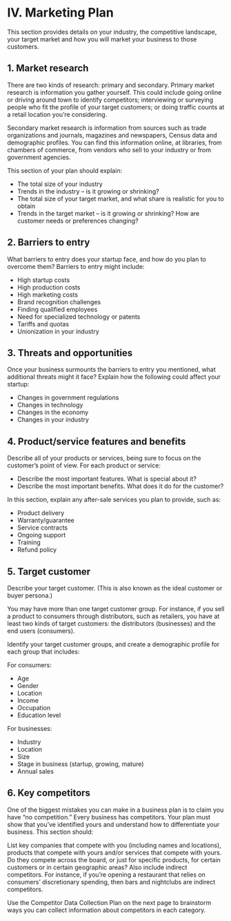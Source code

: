 # IV. Marketing Plan 

This section provides details on your industry, the competitive landscape, your target market and how you will market your business to those customers. 

## 1. Market research

There are two kinds of research: primary and secondary. Primary market research is information you gather yourself. This could include going online or driving around town to identify competitors; interviewing or surveying people who fit the profile of your target customers; or doing traffic counts at a retail location you’re considering. 

Secondary market research is information from sources such as trade organizations and journals, magazines and newspapers, Census data and demographic profiles. You can find this information online, at libraries, from chambers of commerce, from vendors who sell to your industry or from government agencies. 

This section of your plan should explain:

* The total size of your industry 
* Trends in the industry – is it growing or shrinking? 
* The total size of your target market, and what share is realistic for you to obtain
* Trends in the target market – is it growing or shrinking? How are customer needs or preferences changing? 

## 2. Barriers to entry 

What barriers to entry does your startup face, and how do you plan to overcome them? Barriers to entry might include:

* High startup costs
* High production costs
* High marketing costs
* Brand recognition challenges
* Finding qualified employees
* Need for specialized technology or patents
* Tariffs and quotas 
* Unionization in your industry

## 3. Threats and opportunities 

Once your business surmounts the barriers to entry you mentioned, what additional threats might it face? Explain how the following could affect your startup:

* Changes in government regulations
* Changes in technology
* Changes in the economy
* Changes in your industry


## 4. Product/service features and benefits 

Describe all of your products or services, being sure to focus on the customer’s point of view. For each product or service:

* Describe the most important features. What is special about it? 
* Describe the most important benefits. What does it do for the customer? 

In this section, explain any after-sale services you plan to provide, such as:

* Product delivery
* Warranty/guarantee
* Service contracts
* Ongoing support
* Training
* Refund policy

## 5. Target customer

Describe your target customer. (This is also known as the ideal customer or buyer persona.) 

You may have more than one target customer group. For instance, if you sell a product to consumers through distributors, such as retailers, you have at least two kinds of target customers: the distributors (businesses) and the end users (consumers).  

Identify your target customer groups, and create a demographic profile for each group that includes:

For consumers:
* Age
* Gender
* Location
* Income
* Occupation
* Education level

For businesses:
* Industry
* Location
* Size
* Stage in business (startup, growing, mature)
* Annual sales

## 6. Key competitors 

One of the biggest mistakes you can make in a business plan is to claim you have “no competition.” Every business has competitors. Your plan must show that you’ve identified yours and understand how to differentiate your business. This section should: 

List key companies that compete with you (including names and locations), products that compete with yours and/or services that compete with yours. Do they compete across the board, or just for specific products, for certain customers or in certain geographic areas? 
Also include indirect competitors. For instance, if you’re opening a restaurant that relies on consumers’ discretionary spending, then bars and nightclubs are indirect competitors. 

Use the Competitor Data Collection Plan on the next page to brainstorm ways you can collect information about competitors in each category.

